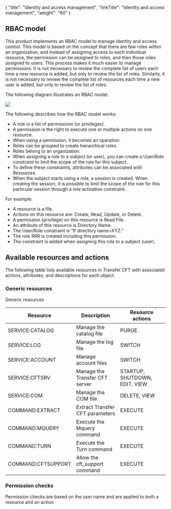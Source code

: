{
    "title": "Identity and access management",
    "linkTitle": "Identity and access management",
    "weight": "60"
}<span id="__RefHeading___Toc473905768"></span>

## RBAC model

This product implements an RBAC model to manage identity and access control. This model is based on the concept that there are few roles within an organization, and instead of assigning access to each individual resource, the permission can be assigned to roles, and then those roles assigned to users. This process makes it much easier to manage permissions. It is not necessary to review the complete list of users each time a new resource is added, but only to review the list of roles. Similarly, it is not necessary to review the complete list of resources each time a new user is added, but only to review the list of roles.

The following diagram illustrates an RBAC model.

![](/Images/TransferCFT/acceptall_3.png)

The following describes how the RBAC model works:

- A role is a list of permissions (or privileges).
- A permission is the right to execute one or multiple actions on one resource.
- When using a permission, it becomes an operation.
- Roles can be grouped to create hierarchical roles.
- Roles belong to an organization.
- When assigning a role to a subject (or user), you can create a User/Role constraint to limit the scope of the role for this subject.
- To define these constraints, attributes can be associated with Resources.
- When the subject starts using a role, a session is created. When creating the session, it is possible to limit the scope of the role for this particular session through a role activation constraint.

For example:

- A resource is a file.
- Actions on this resource are: Create, Read, Update, or Delete.
- A permission (privilege) on this resource is Read File.
- An attribute of this resource is Directory Name.
- The User/Role constraint is “If directory name=XYZ.”
- The role RRR is created including this permission.
- The constraint is added when assigning this role to a subject (user).

<span id="__RefHeading___Toc473905769"></span><span id="_Ref1887409479"></span>

## Available resources and actions

The following table lists available resources in Transfer CFT with associated actions, attributes, and descriptions for each object.

### Generic resources

<span id="__RefHeading___Toc473905770"></span>Generic resources


| Resource | Description | Resource actions |
| --- | --- | --- |
| SERVICE:CATALOG | Manage the catalog file | PURGE |
| SERVICE:LOG | Manage the log file | SWITCH |
| SERVICE:ACCOUNT | Manage account files | SWITCH |
| SERVICE:CFTSRV | Manage the Transfer CFT server | STARTUP, SHUTDOWN, EDIT, VIEW |
| SERVICE:COM | Manage the COM file | DELETE, VIEW |
| COMMAND:EXTRACT | Extract Transfer CFT parameters | EXECUTE |
| COMMAND:MQUERY | Execute the Mquery command | EXECUTE |
| COMMAND:TURN | Execute the Turn command | EXECUTE |
| COMMAND:CFTSUPPORT | Allow the cft_support command | EXECUTE |


### Permission checks

Permission checks are based on the user name and are applied to both a resource and an action.
